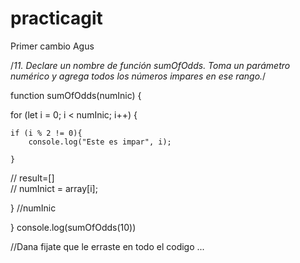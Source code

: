 # practicagit
Primer cambio Agus


/*11. Declare un nombre de función sumOfOdds. Toma un parámetro numérico y agrega todos
los números impares en ese rango.*/


function sumOfOdds(numInic) {

for (let i = 0; i < numInic; i++) {

    if (i % 2 != 0){
        console.log("Este es impar", i);
        
    }
   

   // result=[]   
   // numInict = array[i];
    
}
//numInic 
    
}
console.log(sumOfOdds(10))


//Dana fijate que le erraste en todo el codigo ...